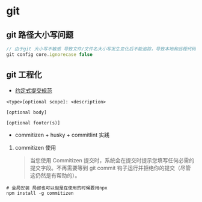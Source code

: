 # git

## git 路径大小写问题

```js
// 由于git 大小写不敏感 导致文件/文件名大小写发生变化后不能追踪，导致本地和远程代码不一致
git config core.ignorecase false
```

## git 工程化

- [约定式提交规范](https://www.conventionalcommits.org/zh-hans/v1.0.0/#%e7%ba%a6%e5%ae%9a%e5%bc%8f%e6%8f%90%e4%ba%a4%e8%a7%84%e8%8c%83)

```
<type>[optional scope]: <description>

[optional body]

[optional footer(s)]
```

- commitizen + husky + commitlint 实践

1.  commitizen 使用
    > 当您使用 Commitizen 提交时，系统会在提交时提示您填写任何必需的提交字段。不再需要等到 git commit 钩子运行并拒绝你的提交（尽管这仍然是有帮助的）。

```shell
# 全局安装 局部也可以但是在使用的时候要用npx 
npm install -g commitizen
```
